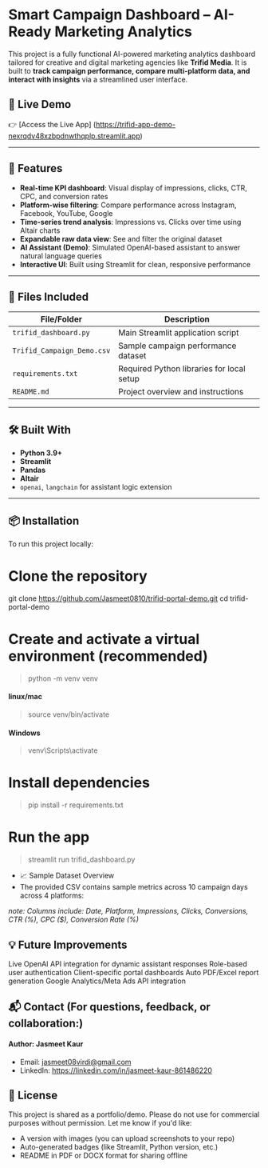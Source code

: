 # Smart Campaign Dashboard – AI-Ready Marketing Analytics
This project is a fully functional AI-powered marketing analytics dashboard tailored for creative and digital marketing agencies like **Trifid Media**. It is built to **track campaign performance, compare multi-platform data, and interact with insights** via a streamlined user interface.

## 🔗 Live Demo
👉 [Access the Live App] 
(https://trifid-app-demo-nexrqdv48xzbpdnwthqplp.streamlit.app)

---

## 🚀 Features

- **Real-time KPI dashboard**: Visual display of impressions, clicks, CTR, CPC, and conversion rates  
- **Platform-wise filtering**: Compare performance across Instagram, Facebook, YouTube, Google  
- **Time-series trend analysis**: Impressions vs. Clicks over time using Altair charts  
- **Expandable raw data view**: See and filter the original dataset  
- **AI Assistant (Demo)**: Simulated OpenAI-based assistant to answer natural language queries  
- **Interactive UI**: Built using Streamlit for clean, responsive performance

---

## 📁 Files Included

| File/Folder                 | Description                                              |
|-----------------------------|----------------------------------------------------------|
| `trifid_dashboard.py`       | Main Streamlit application script                        |
| `Trifid_Campaign_Demo.csv`  | Sample campaign performance dataset                      |
| `requirements.txt`          | Required Python libraries for local setup                |
| `README.md`                 | Project overview and instructions                        |

---

## 🛠️ Built With

- **Python 3.9+**
- **Streamlit**
- **Pandas**
- **Altair**
-  `openai`, `langchain` for assistant logic extension

---

## 📦 Installation

To run this project locally:

# Clone the repository
git clone https://github.com/Jasmeet0810/trifid-portal-demo.git
cd trifid-portal-demo

# Create and activate a virtual environment (recommended)
> python -m venv venv
#### linux/mac
> source venv/bin/activate
#### Windows
> venv\Scripts\activate 

# Install dependencies
> pip install -r requirements.txt

# Run the app
> streamlit run trifid_dashboard.py
- 📈 Sample Dataset Overview
- The provided CSV contains sample metrics across 10 campaign days across 4 platforms:

 *note: Columns include: Date, Platform, Impressions, Clicks, Conversions, CTR (%), CPC ($), Conversion Rate (%)*

## 💡 Future Improvements
Live OpenAI API integration for dynamic assistant responses
Role-based user authentication
Client-specific portal dashboards
Auto PDF/Excel report generation
Google Analytics/Meta Ads API integration

## 📬 Contact (For questions, feedback, or collaboration:)
 #### Author: Jasmeet Kaur
- Email: jasmeet08virdi@gmail.com
- LinkedIn: https://linkedin.com/in/jasmeet-kaur-861486220

## 📝 License
This project is shared as a portfolio/demo. Please do not use for commercial purposes without permission.
Let me know if you'd like:
- A version with images (you can upload screenshots to your repo)
- Auto-generated badges (like Streamlit, Python version, etc.)
- README in PDF or DOCX format for sharing offline
